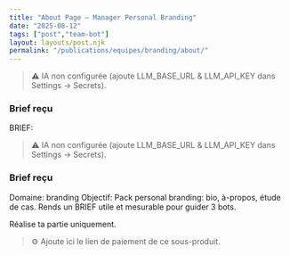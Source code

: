 ```yaml
---
title: "About Page — Manager Personal Branding"
date: "2025-08-12"
tags: ["post","team-bot"]
layout: layouts/post.njk
permalink: "/publications/equipes/branding/about/"
---
```

> ⚠️ IA non configurée (ajoute LLM_BASE_URL & LLM_API_KEY dans Settings → Secrets).

### Brief reçu
BRIEF:
> ⚠️ IA non configurée (ajoute LLM_BASE_URL & LLM_API_KEY dans Settings → Secrets).

### Brief reçu
Domaine: branding
Objectif: Pack personal branding: bio, à-propos, étude de cas.
Rends un BRIEF utile et mesurable pour guider 3 bots.

Réalise ta partie uniquement.

> ⚙️ Ajoute ici le lien de paiement de ce sous-produit.
